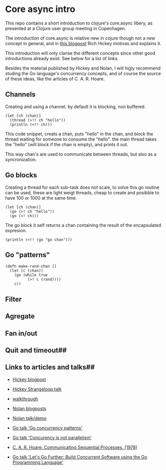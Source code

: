 # Core async intro #

This repo contains a short introduction to clojure's core.async libery, as presented at a Clojure user group meeting in Copenhagen.

The introduction of core.async is relative new in cojure though not a new concept in general, and in
 [this blogpost](http://clojure.com/blog/2013/06/28/clojure-core-async-channels.html) Rich Hickey motivas and explains it.

This introduction will only clanse the different concepts since other good introductions already exist. See below for a list of links.

Besides the material published by Hickey and Nolan, I will higly recommend studing the Go language's concurrency concepts, and of course the source of these ideas, like the articles of C. A. R. Hoare.


## Channels ##
Creating and using a channel, by default it is blocking, non buffered.

    (let [ch (chan)]
      (thread (>!! ch "hello"))
      (println (<!! ch)))

This code snippet, creats a chan, puts "hello" in the chan, and block the thread waiting for someone to consume the "hello". the main thread takes the "hello" (will block if the chan is empty), and prints it out.

This way chan's are used to communicate between threads, but also as a syncronization.


## Go blocks ##
Creating a thread for each sub-task does not scale, to solve this go routine can be used, these are light weigt threads, cheap to create and posibble to have 100 or 1000 at the same time.


    (let [ch (chan)]
      (go (>! ch "hello"))
      (go (<! ch)))

The go block it self returns a chan containing the result of the encapsulated expresion.

    (println (<!! (go "go chan")))


## Go "patterns" ##

    (defn make-rand-chan []
      (let [c (chan)]
        (go (while true
              (>! c (rand))))
        c))





## Filter ##


## Agregate ##


## Fan in/out ##


## Quit and timeout##


## Links to articles and talks##

* [Hickey blogpost](http://clojure.com/blog/2013/06/28/clojure-core-async-channels.html)

* [Hickey Strangeloop talk](http://www.infoq.com/presentations/clojure-core-async)

* [walkthrough](https://github.com/clojure/core.async/blob/master/examples/walkthrough.clj)

* [Nolan blogposts](http://swannodette.github.io/)

* [Nolan talk/demo](http://www.youtube.com/watch?v=AhxcGGeh5ho)

* [Go talk 'Go concurrency patterns'](http://www.youtube.com/watch?v=f6kdp27TYZs)

* [Go talk 'Concurency is not parallelism'](http://www.youtube.com/watch?v=cN_DpYBzKso)

* [C. A. R. Hoare. Communicating Sequential Processes. (1978)](http://www.cs.cmu.edu/~crary/819-f09/Hoare78.pdf)

* [Go talk 'Let's Go Further: Build Concurrent Software using the Go Programming Language'](http://www.youtube.com/watch?v=cN_DpYBzKso)
